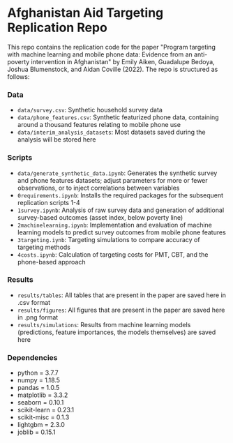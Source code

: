 # Afghanistan Aid Targeting Replication Repo

This repo contains the replication code for the paper "Program targeting with machine learning and mobile phone data: Evidence from an anti-poverty intervention in Afghanistan" by Emily Aiken, Guadalupe Bedoya, Joshua Blumenstock, and Aidan Coville (2022). The repo is structured as follows:

### Data
- `data/survey.csv`: Synthetic household survey data
- `data/phone_features.csv`: Synthetic featurized phone data, containing around a thousand features relating to mobile phone use 
- `data/interim_analysis_datasets`: Most datasets saved during the analysis will be stored here

### Scripts
- `data/generate_synthetic_data.ipynb`: Generates the synthetic survey and phone features datasets; adjust parameters for more or fewer observations, or to inject correlations between variables
- `0requirements.ipynb`: Installs the required packages for the subsequent replication scripts 1-4
- `1survey.ipynb`: Analysis of raw survey data and generation of additional survey-based outcomes (asset index, below poverty line)
- `2machinelearning.ipynb`: Implementation and evaluation of machine learning models to predict survey outcomes from mobile phone features
- `3targeting.iynb`: Targeting simulations to compare accuracy of targeting methods
- `4costs.ipynb`: Calculation of targeting costs for PMT, CBT, and the phone-based approach

### Results
- `results/tables`: All tables that are present in the paper are saved here in .csv format
- `results/figures`: All figures that are present in the paper are saved here in .png format
- `results/simulations`: Results from machine learning models (predictions, feature importances, the models themselves) are saved here

### Dependencies
- python = 3.7.7
- numpy = 1.18.5
- pandas = 1.0.5
- matplotlib = 3.3.2
- seaborn = 0.10.1
- scikit-learn = 0.23.1
- scikit-misc = 0.1.3
- lightgbm = 2.3.0
- joblib = 0.15.1
